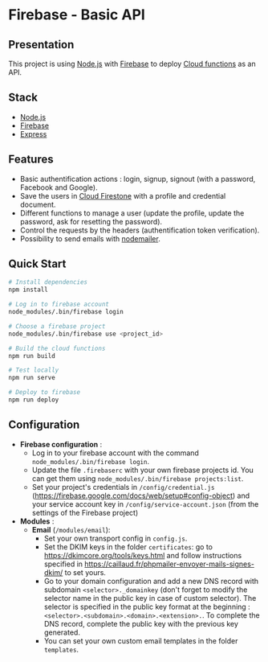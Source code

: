 # Firebase - Basic API

## Presentation

This project is using [Node.js](https://nodejs.org/) with [Firebase](https://firebase.google.com/) to deploy [Cloud functions](https://firebase.google.com/docs/functions) as an API.

## Stack

- [Node.js](https://nodejs.org/)
- [Firebase](https://firebase.google.com/)
- [Express](https://expressjs.com/)

## Features 

- Basic authentification actions : login, signup, signout (with a password, Facebook and Google).
- Save the users in [Cloud Firestone](https://firebase.google.com/docs/firestore) with a profile and credential document.
- Different functions to manage a user (update the profile, update the password, ask for resetting the password).
- Control the requests by the headers (authentification token verification).
- Possibility to send emails with [nodemailer](https://nodemailer.com/about/).

## Quick Start

```bash
# Install dependencies
npm install

# Log in to firebase account
node_modules/.bin/firebase login

# Choose a firebase project
node_modules/.bin/firebase use <project_id>

# Build the cloud functions
npm run build

# Test locally
npm run serve

# Deploy to firebase
npm run deploy
```

## Configuration

- **Firebase configuration** :
  - Log in to your firebase account with the command `node_modules/.bin/firebase login`.
  - Update the file `.firebaserc` with your own firebase projects id. You can get them using `node_modules/.bin/firebase projects:list`.
  - Set your project's credentials in `/config/credential.js` (https://firebase.google.com/docs/web/setup#config-object) and your service account key in `/config/service-account.json` (from the settings of the Firebase project)
- **Modules** :
  - **Email** (`/modules/email`):
    - Set your own transport config in `config.js`.
    - Set the DKIM keys in the folder `certificates`: go to https://dkimcore.org/tools/keys.html and follow instructions specified in https://caillaud.fr/phpmailer-envoyer-mails-signes-dkim/ to set yours.
    - Go to your domain configuration and add a new DNS record with subdomain `<selector>._domainkey` (don't forget to modify the selector name in the public key in case of custom selector). The selector is specified in the public key format at the beginning : `<selector>.<subdomain>.<domain>.<extension>.`. To complete the DNS record, complete the public key with the previous key generated.
    - You can set your own custom email templates in the folder `templates`.
